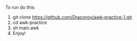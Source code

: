 To run do this:
1) git clone https://github.com/Draconov/awk-practice-1.git
2) cd awk-practice
3) sh main.awk
4) Enjoy!

